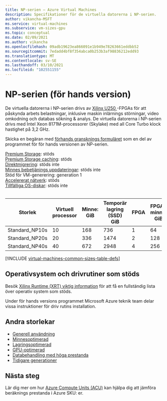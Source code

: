 ```yaml
---
title: NP-serien – Azure Virtual Machines
description: Specifikationer för de virtuella datorerna i NP-serien.
author: vikancha-MSFT
ms.service: virtual-machines
ms.subservice: vm-sizes-gpu
ms.topic: conceptual
ms.date: 02/09/2021
ms.author: vikancha
ms.openlocfilehash: 09adb19623ea866091e1b949e78263661eddbb52
ms.sourcegitcommit: 7edadd4bf8f354abca0b253b3af98836212edd93
ms.translationtype: MT
ms.contentlocale: sv-SE
ms.lasthandoff: 03/10/2021
ms.locfileid: "102551155"
---
```

# <a name="np-series-preview"></a>NP-serien (för hands version) 
De virtuella datorerna i NP-serien drivs av [Xilinx U250 ](https://www.xilinx.com/products/boards-and-kits/alveo/u250.html) -FPGAs för att påskynda arbets belastningar, inklusive maskin inlärnings störningar, video omkodning och databas sökning & analys. De virtuella datorerna i NP-serien drivs med Intel Xeon 8171M-processorer (Skylake) med all Core Turbo klock hastighet på 3,2 GHz.

Skicka en begäran med [förhands gransknings formuläret](https://forms.office.com/Pages/ResponsePage.aspx?id=v4j5cvGGr0GRqy180BHbR9x_QCQkJXxHl4qOI4jC9YtUOVI0VkgwVjhaTFFQMTVBTDFJVFpBMzJSSCQlQCN0PWcu) som en del av programmet för för hands versionen av NP-serien.


[Premium Storage](premium-storage-performance.md): stöds<br>
[Premium Storage caching](premium-storage-performance.md): stöds<br>
[Direktmigrering](maintenance-and-updates.md): stöds inte<br>
[Minnes bebetjänings uppdateringar](maintenance-and-updates.md): stöds inte<br>
Stöd för VM-generering: generation 1<br>
[Accelererat nätverk](../virtual-network/create-vm-accelerated-networking-cli.md): stöds<br>
[Tillfälliga OS-diskar](ephemeral-os-disks.md): stöds inte <br>
<br>

| Storlek | Virtuell processor | Minne: GiB | Temporär lagring (SSD) GiB | FPGA | FPGA-minne: GiB | Maximalt antal datadiskar | Högsta antal nätverkskort/förväntad nätverks bandbredd (Mbit/s) | 
|---|---|---|---|---|---|---|---|
| Standard_NP10s | 10 | 168 | 736  | 1 | 64  | 8 | 1 / 7500 | 
| Standard_NP20s | 20 | 336 | 1474 | 2 | 128 | 16 | 2 / 15000 | 
| Standard_NP40s | 40 | 672 | 2948 | 4 | 256 | 32 | 4 / 30000 | 



[!INCLUDE [virtual-machines-common-sizes-table-defs](../../includes/virtual-machines-common-sizes-table-defs.md)]

## <a name="supported-operating-systems-and-drivers"></a>Operativsystem och drivrutiner som stöds
Besök [Xilinx Runtime (XRT) viktig information](https://www.xilinx.com/support/documentation/sw_manuals/xilinx2020_2/ug1451-xrt-release-notes.pdf) för att få en fullständig lista över operativ system som stöds.

Under för hands versions programmet Microsoft Azure teknik team delar vissa instruktioner för driv rutins installation.

## <a name="other-sizes"></a>Andra storlekar

- [Generell användning](sizes-general.md)
- [Minnesoptimerad](sizes-memory.md)
- [Lagringsoptimerad](sizes-storage.md)
- [GPU-optimerad](sizes-gpu.md)
- [Databehandling med höga prestanda](sizes-hpc.md)
- [Tidigare generationer](sizes-previous-gen.md)

## <a name="next-steps"></a>Nästa steg

Lär dig mer om hur [Azure Compute Units (ACU)](acu.md) kan hjälpa dig att jämföra beräknings prestanda i Azure SKU: er.
